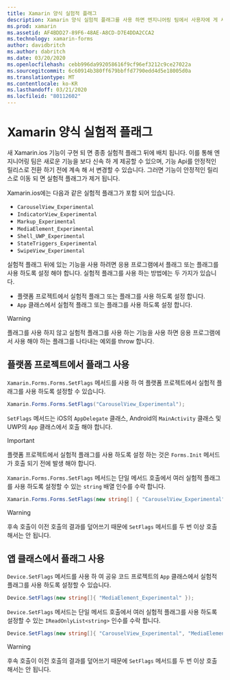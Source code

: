 ```yaml
---
title: Xamarin 양식 실험적 플래그
description: Xamarin 양식 실험적 플래그를 사용 하면 엔지니어링 팀에서 사용자에 게 새 기능을 보다 신속 하 게 제공할 수 있으며, 기능 Api를 안정적인 릴리스로 전환 하기 전에 변경할 수 있습니다.
ms.prod: xamarin
ms.assetid: AF4BDD27-89F6-48AE-A8CD-D7E4DDA2CCA2
ms.technology: xamarin-forms
author: davidbritch
ms.author: dabritch
ms.date: 03/20/2020
ms.openlocfilehash: cebb996da992058616f9cf96ef3212c9ce27022a
ms.sourcegitcommit: 6c60914b380ff679bbffd7790edd4d5e18005d0a
ms.translationtype: MT
ms.contentlocale: ko-KR
ms.lasthandoff: 03/21/2020
ms.locfileid: "80112602"
---
```

# <a name="xamarinforms-experimental-flags"></a>Xamarin 양식 실험적 플래그

새 Xamarin.ios 기능이 구현 되 면 종종 실험적 플래그 뒤에 배치 됩니다. 이를 통해 엔지니어링 팀은 새로운 기능을 보다 신속 하 게 제공할 수 있으며, 기능 Api를 안정적인 릴리스로 전환 하기 전에 계속 해 서 변경할 수 있습니다. 그러면 기능이 안정적인 릴리스로 이동 되 면 실험적 플래그가 제거 됩니다.

Xamarin.ios에는 다음과 같은 실험적 플래그가 포함 되어 있습니다.

- `CarouselView_Experimental`
- `IndicatorView_Experimental`
- `Markup_Experimental`
- `MediaElement_Experimental`
- `Shell_UWP_Experimental`
- `StateTriggers_Experimental`
- `SwipeView_Experimental`

실험적 플래그 뒤에 있는 기능을 사용 하려면 응용 프로그램에서 플래그 또는 플래그를 사용 하도록 설정 해야 합니다. 실험적 플래그를 사용 하는 방법에는 두 가지가 있습니다.

- 플랫폼 프로젝트에서 실험적 플래그 또는 플래그를 사용 하도록 설정 합니다.
- `App` 클래스에서 실험적 플래그 또는 플래그를 사용 하도록 설정 합니다.

> [!WARNING]
> 플래그를 사용 하지 않고 실험적 플래그를 사용 하는 기능을 사용 하면 응용 프로그램에서 사용 해야 하는 플래그를 나타내는 예외를 throw 합니다.

## <a name="enable-flags-in-platform-projects"></a>플랫폼 프로젝트에서 플래그 사용

`Xamarin.Forms.Forms.SetFlags` 메서드를 사용 하 여 플랫폼 프로젝트에서 실험적 플래그를 사용 하도록 설정할 수 있습니다.

```csharp
Xamarin.Forms.Forms.SetFlags("CarouselView_Experimental");
```

`SetFlags` 메서드는 iOS의 `AppDelegate` 클래스, Android의 `MainActivity` 클래스 및 UWP의 `App` 클래스에서 호출 해야 합니다.

> [!IMPORTANT]
> 플랫폼 프로젝트에서 실험적 플래그를 사용 하도록 설정 하는 것은 `Forms.Init` 메서드가 호출 되기 전에 발생 해야 합니다.

`Xamarin.Forms.Forms.SetFlags` 메서드는 단일 메서드 호출에서 여러 실험적 플래그를 사용 하도록 설정할 수 있는 `string` 배열 인수를 수락 합니다.

```csharp
Xamarin.Forms.Forms.SetFlags(new string[] { "CarouselView_Experimental", "IndicatorView_Experimental", "SwipeView_Experimental" });
```

> [!WARNING]
> 후속 호출이 이전 호출의 결과를 덮어쓰기 때문에 `SetFlags` 메서드를 두 번 이상 호출 해서는 안 됩니다.

## <a name="enable-flags-in-your-app-class"></a>앱 클래스에서 플래그 사용

`Device.SetFlags` 메서드를 사용 하 여 공유 코드 프로젝트의 `App` 클래스에서 실험적 플래그를 사용 하도록 설정할 수 있습니다.

```csharp
Device.SetFlags(new string[]{ "MediaElement_Experimental" });
```

`Device.SetFlags` 메서드는 단일 메서드 호출에서 여러 실험적 플래그를 사용 하도록 설정할 수 있는 `IReadOnlyList<string>` 인수를 수락 합니다.

```csharp
Device.SetFlags(new string[]{ "CarouselView_Experimental", "MediaElement_Experimental", "SwipeView_Experimental" });
```

> [!WARNING]
> 후속 호출이 이전 호출의 결과를 덮어쓰기 때문에 `SetFlags` 메서드를 두 번 이상 호출 해서는 안 됩니다.
